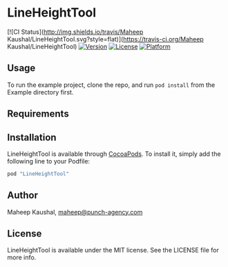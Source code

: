 # LineHeightTool

[![CI Status](http://img.shields.io/travis/Maheep Kaushal/LineHeightTool.svg?style=flat)](https://travis-ci.org/Maheep Kaushal/LineHeightTool)
[![Version](https://img.shields.io/cocoapods/v/LineHeightTool.svg?style=flat)](http://cocoapods.org/pods/LineHeightTool)
[![License](https://img.shields.io/cocoapods/l/LineHeightTool.svg?style=flat)](http://cocoapods.org/pods/LineHeightTool)
[![Platform](https://img.shields.io/cocoapods/p/LineHeightTool.svg?style=flat)](http://cocoapods.org/pods/LineHeightTool)

## Usage

To run the example project, clone the repo, and run `pod install` from the Example directory first.

## Requirements

## Installation

LineHeightTool is available through [CocoaPods](http://cocoapods.org). To install
it, simply add the following line to your Podfile:

```ruby
pod "LineHeightTool"
```

## Author

Maheep Kaushal, maheep@punch-agency.com

## License

LineHeightTool is available under the MIT license. See the LICENSE file for more info.

